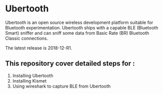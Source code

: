 # Ubertooth

Ubertooth is an open source wireless development platform suitable for Bluetooth experimentation.
Ubertooth ships with a capable BLE (Bluetooth Smart) sniffer and can sniff some data from Basic Rate (BR) Bluetooth Classic connections.

The latest release is 2018-12-R1.

## This repository cover detailed steps for :
1) Installing Ubertooth
2) Installing Kismet
3) Using wireshark to capture BLE from Ubertooth

